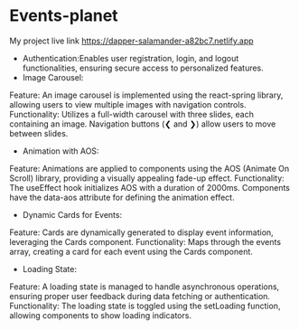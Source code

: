 # Events-planet

My project live link https://dapper-salamander-a82bc7.netlify.app

- Authentication:Enables user registration, login, and logout functionalities, ensuring secure access to personalized features.
- Image Carousel:

Feature: An image carousel is implemented using the react-spring library, allowing users to view multiple images with navigation controls.
Functionality: Utilizes a full-width carousel with three slides, each containing an image. Navigation buttons (❮ and ❯) allow users to move between slides.

- Animation with AOS:

Feature: Animations are applied to components using the AOS (Animate On Scroll) library, providing a visually appealing fade-up effect.
Functionality: The useEffect hook initializes AOS with a duration of 2000ms. Components have the data-aos attribute for defining the animation effect.

- Dynamic Cards for Events:

Feature: Cards are dynamically generated to display event information, leveraging the Cards component.
Functionality: Maps through the events array, creating a card for each event using the Cards component.

- Loading State:

Feature: A loading state is managed to handle asynchronous operations, ensuring proper user feedback during data fetching or authentication.
Functionality: The loading state is toggled using the setLoading function, allowing components to show loading indicators.
